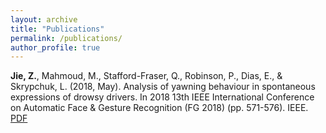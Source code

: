 ```yaml
---
layout: archive
title: "Publications"
permalink: /publications/
author_profile: true
---
```


**Jie, Z.**, Mahmoud, M., Stafford-Fraser, Q., Robinson, P., Dias, E., & Skrypchuk, L. (2018, May). Analysis of yawning behaviour in spontaneous expressions of drowsy drivers. In 2018 13th IEEE International Conference on Automatic Face & Gesture Recognition (FG 2018) (pp. 571-576). IEEE. [PDF](https://www.researchgate.net/profile/Zhuoni_Jie/publication/325632587_Analysis_of_Yawning_Behaviour_in_Spontaneous_Expressions_of_Drowsy_Drivers/links/5c9144d2299bf1116939575c/Analysis-of-Yawning-Behaviour-in-Spontaneous-Expressions-of-Drowsy-Drivers.pdf)
